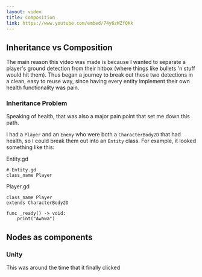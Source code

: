```yaml
---
layout: video
title: Composition
link: https://www.youtube.com/embed/74y6zWZfQKk
---
```


## Inheritance vs Composition

The main reason this video was made is because I wanted to separate a player's ground detection from their hitbox (where things like bullets 'n stuff would hit them). Thus began a journey to break out these two detections in a clean, easy to reuse way, since having every entity implement their own health functionality was pain.


### Inheritance Problem

Speaking of health, that was also a major pain point that set me down this path.

I had a `Player` and an `Enemy` who were both a `CharacterBody2D` that had health, so I could break them out into an `Entity` class. For example, it looked something like this:


Entity.gd
```gdscript
# Entity.gd
class_name Player
```


Player.gd
```gdscript
class_name Player
extends CharacterBody2D

func _ready() -> void:
	print("Awawa")
```


## Nodes as components






### Unity

This was around the time that it finally clicked 

